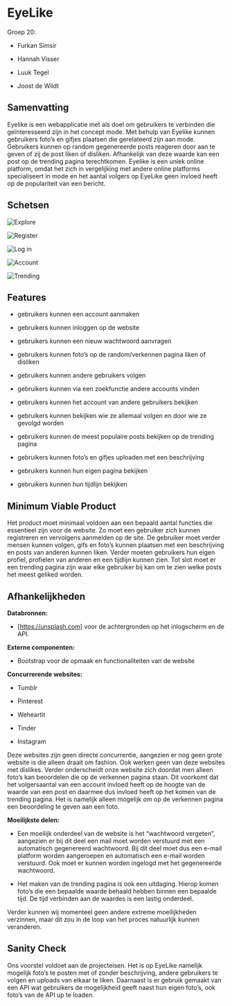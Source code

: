 # EyeLike

Groep 20:

- Furkan Simsir

- Hannah Visser

- Luuk Tegel

- Joost de Wildt

## Samenvatting

Eyelike is een webapplicatie met als doel om gebruikers te verbinden die geïnteresseerd zijn in het concept mode. Met behulp van Eyelike kunnen gebruikers foto’s en gifjes plaatsen die gerelateerd zijn aan mode. Gebruikers kunnen op random gegenereerde posts reageren door aan te geven of zij de post liken of disliken. Afhankelijk van deze waarde kan een post op de trending pagina terechtkomen. Eyelike is een uniek online platform, omdat het zich in vergelijking met andere online platforms specialiseert in mode en het aantal volgers op EyeLike geen invloed heeft op de populariteit van een bericht.

  
  

## Schetsen
![Explore](https://imgur.com/9t9uvkV.png)

![Register](https://i.imgur.com/gZr1M9Q.png)

![Log in](https://i.imgur.com/f85dBo9.jpg)

![Account](https://imgur.com/yDGV8s5.png)

![Trending](https://i.imgur.com/dUzkjZB.jpg)


## Features

  


- gebruikers kunnen een account aanmaken

- gebruikers kunnen inloggen op de website

- gebruikers kunnen een nieuw wachtwoord aanvragen

- gebruikers kunnen foto’s op de random/verkennen pagina liken of disliken

- gebruikers kunnen andere gebruikers volgen

- gebruikers kunnen via een zoekfunctie andere accounts vinden

- gebruikers kunnen het account van andere gebruikers bekijken

- gebruikers kunnen bekijken wie ze allemaal volgen en door wie ze gevolgd worden

- gebruikers kunnen de meest populaire posts bekijken op de trending pagina

- gebruikers kunnen foto’s en gifjes uploaden met een beschrijving

- gebruikers kunnen hun eigen pagina bekijken

- gebruikers kunnen hun tijdlijn bekijken
  

## Minimum Viable Product

  

Het product moet minimaal voldoen aan een bepaald aantal functies die essentieel zijn voor de website. Zo moet een gebruiker zich kunnen registreren en vervolgens aanmelden op de site. De gebruiker moet verder mensen kunnen volgen, gifs en foto’s kunnen plaatsen met een beschrijving en posts van anderen kunnen liken. Verder moeten gebruikers hun eigen profiel, profielen van anderen en een tijdlijn kunnen zien. Tot slot moet er een trending pagina zijn waar elke gebruiker bij kan om te zien welke posts het meest geliked worden.

  

## Afhankelijkheden

  
  

**Databronnen:**

  

- [https://unsplash.com] voor de achtergronden op het inlogscherm en de API.

  

  

**Externe componenten:**

  

- Bootstrap voor de opmaak en functionaliteiten van de website

  

  

**Concurrerende websites:**

  

- Tumblr

- Pinterest

- Weheartit

- Tinder

- Instagram

  

Deze websites zijn geen directe concurrentie, aangezien er nog geen grote website is die alleen draait om fashion. Ook werken geen van deze websites met dislikes. Verder onderscheidt onze website zich doordat men alleen foto’s kan beoordelen die op de verkennen pagina staan. Dit voorkomt dat het volgersaantal van een account invloed heeft op de hoogte van de waarde van een post en daarmee dus invloed heeft op het komen van de trending pagina. Het is namelijk alleen mogelijk om op de verkennen pagina een beoordeling te geven aan een foto.

  

  

**Moeilijkste delen:**

  

- Een moeilijk onderdeel van de website is het “wachtwoord vergeten”, aangezien er bij dit deel een mail moet worden verstuurd met een automatisch gegenereerd wachtwoord. Bij dit deel moet dus een e-mail platform worden aangeroepen en automatisch een e-mail worden verstuurd. Ook moet er kunnen worden ingelogd met het gegenereerde wachtwoord.

- Het maken van de trending pagina is ook een uitdaging. Hierop komen foto’s die een bepaalde waarde behaald hebben binnen een bepaalde tijd. De tijd verbinden aan de waardes is een lastig onderdeel.

  

Verder kunnen wij momenteel geen andere extreme moeilijkheden verzinnen, maar dit zou in de loop van het proces natuurlijk kunnen veranderen.

  

## Sanity Check

  

Ons voorstel voldoet aan de projecteisen. Het is op EyeLike namelijk mogelijk foto’s te posten met of zonder beschrijving, andere gebruikers te volgen en uploads van elkaar te liken. Daarnaast is er gebruik gemaakt van een API wat gebruikers de mogelijkheid geeft naast hun eigen foto’s, ook foto’s van de API up te loaden.


